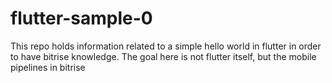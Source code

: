 # flutter-sample-0
This repo holds information related to a simple hello world in flutter in order to have bitrise knowledge. 
The goal here is not flutter itself, but the mobile pipelines in bitrise
 


